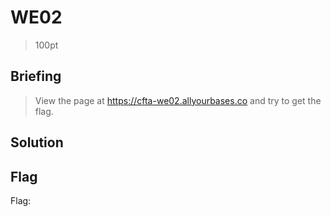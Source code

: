 # WE02
> 100pt

## Briefing
> View the page at https://cfta-we02.allyourbases.co and try to get the flag.

## Solution

## Flag
Flag: ` `

